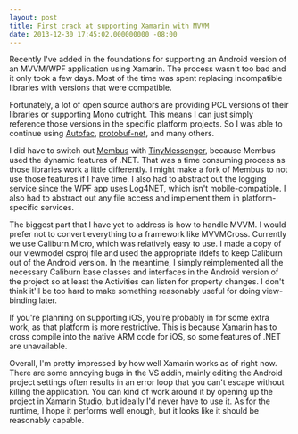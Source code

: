 ```yaml
---
layout: post
title: First crack at supporting Xamarin with MVVM
date: 2013-12-30 17:45:02.000000000 -08:00
---
```

Recently I've added in the foundations for supporting an Android version of an MVVM/WPF application using Xamarin. The process wasn't too bad and it only took a few days. Most of the time was spent replacing incompatible libraries with versions that were compatible.

Fortunately, a lot of open source authors are providing PCL versions of their libraries or supporting Mono outright. This means I can just simply reference those versions in the specific platform projects. So I was able to continue using [Autofac](https://code.google.com/p/autofac/), [protobuf-net](https://code.google.com/p/protobuf-net/), and many others. 

<!--more-->

I did have to switch out [Membus](https://github.com/flq/MemBus) with [TinyMessenger](https://github.com/grumpydev/TinyMessenger), because Membus used the dynamic features of .NET. That was a time consuming process as those libraries work a little differently. I might make a fork of Membus to not use those features if I have time. I also had to abstract out the logging service since the WPF app uses Log4NET, which isn't mobile-compatible. I also had to abstract out any file access and implement them in platform-specific services.

The biggest part that I have yet to address is how to handle MVVM. I would prefer not to convert everything to a framework like MVVMCross. Currently we use Caliburn.Micro, which was relatively easy to use. I made a copy of our viewmodel csproj file and used the appropriate ifdefs to keep Caliburn out of the Android version. In the meantime, I simply reimplemented all the necessary Caliburn base classes and interfaces in the Android version of the project so at least the Activities can listen for property changes. I don't think it'll be too hard to make something reasonably useful for doing view-binding later.

If you're planning on supporting iOS, you're probably in for some extra work, as that platform is more restrictive. This is because Xamarin has to cross compile into the native ARM code for iOS, so some features of .NET are unavailable.

Overall, I'm pretty impressed by how well Xamarin works as of right now. There are some annoying bugs in the VS addin, mainly editing the Android project settings often results in an error loop that you can't escape without killing the application. You can kind of work around it by opening up the project in Xamarin Studio, but ideally I'd never have to use it. As for the runtime, I hope it performs well enough, but it looks like it should be reasonably capable.
